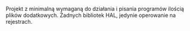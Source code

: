 Projekt z minimalną wymaganą do działania i pisania programów ilością plików dodatkowych.
Żadnych bibliotek HAL, jedynie operowanie na rejestrach.
